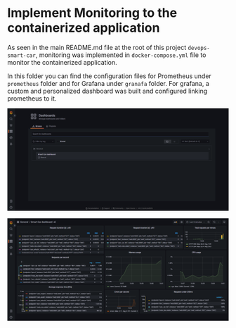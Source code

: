 # Implement Monitoring to the containerized application

As seen in the main README.md file at the root of this project `devops-smart-car`, monitoring was implemented in 
`docker-compose.yml` file to monitor the containerized application.

In this folder you can find the configuration files for Prometheus under `prometheus` folder and for Grafana under `granafa`
folder. For grafana, a custom and personalized dashboard was built and configured linking prometheus to it.

![Grafana personalised dashboard port 3000](../image/dockercompose_monitoring/grafana-dashboards.png "Grafana Dashboard")

![Grafana monitoring dashboard port 3000](../image/dockercompose_monitoring/monitoring-grafana.png "Grafana Monitoring")
